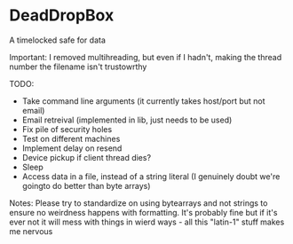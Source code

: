 # DeadDropBox
A timelocked safe for data

Important: I removed multihreading, but even if I hadn't, making the thread number the filename isn't trustowrthy

TODO:
 - Take command line arguments (it currently takes host/port but not email)
 - Email retreival (implemented in lib, just needs to be used)
 - Fix pile of security holes
 - Test on different machines
 - Implement delay on resend
 - Device pickup if client thread dies?
 - Sleep
 - Access data in a file, instead of a string literal (I genuinely doubt we're goingto do better than byte arrays)

Notes: Please try to standardize on using bytearrays and not strings to ensure no weirdness happens with formatting. It's probably fine but if it's ever not it will mess with things in wierd ways - all this "latin-1" stuff makes me nervous
